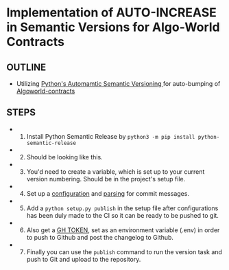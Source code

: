 # Implementation of AUTO-INCREASE in Semantic Versions for Algo-World Contracts

## OUTLINE

- Utilizing [Python's Automamtic Semantic Versioning ](https://python-semantic-release.readthedocs.io/en/latest/#) for auto-bumping of [Algoworld-contracts](https://github.com/AlgoWorldNFT/algoworld-contracts)


## STEPS

- 1. Install Python Semantic Release by `python3 -m pip install python-semantic-release`

- 2.  Should be looking like this.

- 3. You'd need to create a variable, which is set up to your current version numbering. Should be in the project's setup file.

- 4. Set up a [configuration](https://python-semantic-release.readthedocs.io/en/latest/configuration.html#config-version-source) and [parsing](https://python-semantic-release.readthedocs.io/en/latest/configuration.html#commit-parsing) for commit messages.

- 5. Add a `python setup.py publish` in the setup file after configurations has been duly made to the CI so it can be ready to be pushed to git.

- 6. Also get a [GH TOKEN](https://python-semantic-release.readthedocs.io/en/latest/envvars.html#env-gh-token), set as an environment variable (.env) in order to push to Github and post the changelog to Github.

- 7. Finally you can use the `publish` command to run the version task and push to Git and upload to the repository.
